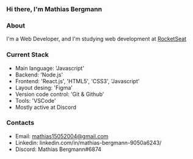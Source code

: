 ### Hi there, I'm Mathias Bergmann

### About
I'm a Web Developer, and I'm studying web development at [RocketSeat](app.rocketseat.com.br)

### Current Stack
- Main language: 'Javascript'
- Backend: 'Node.js'
- Frontend: 'React.js', 'HTML5', 'CSS3', 'Javascript'
- Layout desing: 'Figma'
- Version code control: 'Git & Github'
- Tools: 'VSCode'
- Mostly active at Discord

### Contacts
- Email: mathias15052004@gmail.com
- Linkedin: linkedin.com/in/mathias-bergmann-9050a6243/
- Discord: Mathias Bergmann#6874
